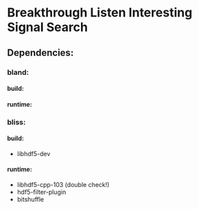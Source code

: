 
# Breakthrough Listen Interesting Signal Search


## Dependencies:

### bland:
#### build:


#### runtime:


### bliss:

#### build:

* libhdf5-dev

#### runtime:
* libhdf5-cpp-103 (double check!)
* hdf5-filter-plugin
* bitshuffle
